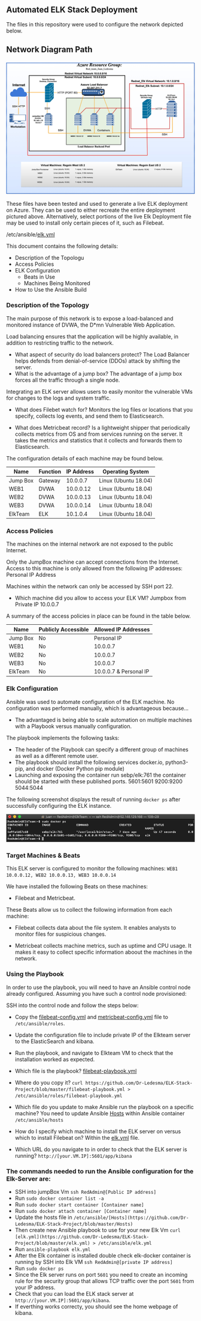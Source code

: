 ## Automated ELK Stack Deployment

The files in this repository were used to configure the network depicted below.

## Network Diagram Path
![](Network_diagram.jpg)

These files have been tested and used to generate a live ELK deployment on Azure. They can be used to either recreate the entire deployment pictured above. Alternatively, select portions of the live Elk Deployment file may be used to install only certain pieces of it, such as Filebeat.

/etc/ansible/[elk.yml](https://github.com/Dr-Ledesma/ELK-Stack-Project/blob/master/elk.yml)


This document contains the following details:
- Description of the Topologu
- Access Policies
- ELK Configuration
  - Beats in Use
  - Machines Being Monitored
- How to Use the Ansible Build


### Description of the Topology

The main purpose of this network is to expose a load-balanced and monitored instance of DVWA, the D*mn Vulnerable Web Application.

Load balancing ensures that the application will be highly available, in addition to restricting traffic to the network.
-  What aspect of security do load balancers protect? The Load Balancer helps defends from denial-of-service (DDOs) attack by shifting the server.  
- What is the advantage of a jump box? The advantage of a jump box forces all the traffic through a single node.

Integrating an ELK server allows users to easily monitor the vulnerable VMs for changes to the logs and system traffic.

- What does Filebet watch for? Monitors the log files or locations that you specify, collects log events, and send them to Elasticsearch.

- What does Metricbeat record? Is a lightweight shipper that periodically collects metrics from OS and from services running on the server. It takes the metrics and statistics that it collects and forwards them to Elasticsearch.

The configuration details of each machine may be found below.


| Name     | Function | IP Address | Operating System    |
|----------|----------|------------|---------------------|
| Jump Box | Gateway  | 10.0.0.7   | Linux (Ubuntu 18.04)|
| WEB1     | DVWA     | 10.0.0.12  | Linux (Ubuntu 18.04)|
| WEB2     | DVWA     | 10.0.0.13  | Linux (Ubuntu 18.04)|
| WEB3     | DVWA     | 10.0.0.14  | Linux (Ubuntu 18.04)|
| ElkTeam  | ELK      | 10.1.0.4   | Linux (Ubuntu 18.04)|

### Access Policies

The machines on the internal network are not exposed to the public Internet. 

Only the JumpBox machine can accept connections from the Internet. Access to this machine is only allowed from the following IP addresses: Personal IP Address

Machines within the network can only be accessed by SSH port 22.

- Which machine did you allow to access your ELK VM? Jumpbox from Private IP 10.0.0.7 

A summary of the access policies in place can be found in the table below.

| Name     | Publicly Accessible | Allowed IP Addresses  |
|----------|---------------------|-----------------------|
| Jump Box | No                  | Personal IP           |
| WEB1     | No                  | 10.0.0.7              |
| WEB2     | No                  | 10.0.0.7              |
| WEB3     | No                  | 10.0.0.7              |
| ElkTeam  | No                  | 10.0.0.7 & Personal IP|

### Elk Configuration

Ansible was used to automate configuration of the ELK machine. No configuration was performed manually, which is advantageous because...

- The advantaged is being able to scale automation on multiple machines with a Playbook versus manually configuration.

The playbook implements the following tasks:
- The header of the Playbook can specify a different group of machines as well as a different remote user.
- The playbook should install the following services docker.io, python3-pip, and docker (Docker Python pip module)
- Launching and exposing the container run sebp/elk:761 the container should be started with these published ports.
5601:5601
9200:9200
5044:5044

The following screenshot displays the result of running `docker ps` after successfully configuring the ELK instance.

![](Elkteam_Docker_ps.png)

### Target Machines & Beats
This ELK server is configured to monitor the following machines:
`WEB1 10.0.0.12, WEB2 10.0.0.13, WEB3 10.0.0.14`

We have installed the following Beats on these machines:
- Filebeat and Metricbeat.

These Beats allow us to collect the following information from each machine:
- Filebeat collects data about the file system. It enables analysts to monitor files for suspicious changes.

- Metricbeat collects machine metrics, such as uptime and CPU usage. It makes it easy to collect specific information aboout the machines in the network.

### Using the Playbook
In order to use the playbook, you will need to have an Ansible control node already configured. Assuming you have such a control node provisioned: 

SSH into the control node and follow the steps below:
- Copy the [filebeat-config.yml](https://github.com/Dr-Ledesma/ELK-Stack-Project/new/master) and [metricbeat-config.yml](https://github.com/Dr-Ledesma/ELK-Stack-Project/blob/master/metricbeat-config.yml) file to `/etc/ansible/roles`.
- Update the configuration file to include private IP of the Elkteam server to the ElasticSearch and kibana.
- Run the playbook, and navigate to Elkteam VM to check that the installation worked as expected.


- Which file is the playbook? [filebeat-playbook.yml](https://github.com/Dr-Ledesma/ELK-Stack-Project/blob/master/filebeat-playbook.yml) 
- Where do you copy it? `curl https://github.com/Dr-Ledesma/ELK-Stack-Project/blob/master/filebeat-playbook.yml > /etc/ansible/roles/filebeat-playbook.yml`
- Which file do you update to make Ansible run the playbook on a specific machine? You need to update Ansible [Hosts](https://github.com/Dr-Ledesma/ELK-Stack-Project/blob/master/Hosts) within Ansible container `/etc/ansible/hosts` 
- How do I specify which machine to install the ELK server on versus which to install Filebeat on? Within the [elk.yml](https://github.com/Dr-Ledesma/ELK-Stack-Project/blob/master/elk.yml) file.
- Which URL do you navigate to in order to check that the ELK server is running? 
`http://[your.VM.IP]:5601/app/kibana`

### The commands needed to run the Ansible configuration for the Elk-Server are:

- SSH into jumpBox Vm `ssh RedAdmin@[Public IP address]`
- Run `sudo docker container list -a`
- Run `sudo docker start container [Container name]`
- Run `sudo docker attach container [Container name]`
- Update the hosts file in `/etc/ansible/[Hosts](https://github.com/Dr-Ledesma/ELK-Stack-Project/blob/master/Hosts)`
- Then create new Ansible playbook to use for your new Elk Vm `curl [elk.yml](https://github.com/Dr-Ledesma/ELK-Stack-Project/blob/master/elk.yml) > /etc/ansible/elk.yml`
- Run `ansible-playbook elk.yml`
- After the Elk container is installed double check elk-docker container is running by SSH into Elk VM `ssh RedAdmin@[private IP address]`
- Run `sudo docker ps`
- Since the Elk server runs on port `5601` you need to create an incoming rule for the security group that allows TCP traffic over the port `5601` from your IP address.
- Check that you can load the ELK stack server at `http://[your.VM.IP]:5601/app/kibana`.
- If everthing works correcty, you should see the home webpage of kibana.

